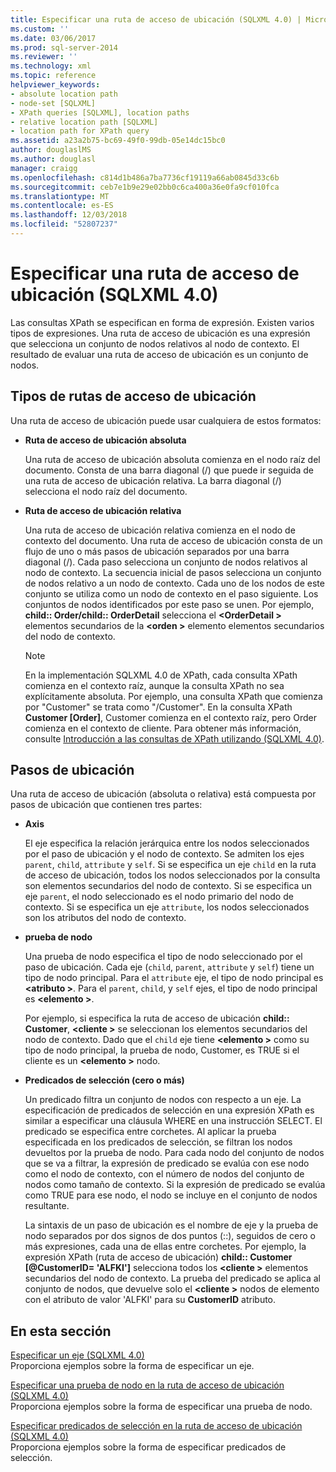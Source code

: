 ```yaml
---
title: Especificar una ruta de acceso de ubicación (SQLXML 4.0) | Microsoft Docs
ms.custom: ''
ms.date: 03/06/2017
ms.prod: sql-server-2014
ms.reviewer: ''
ms.technology: xml
ms.topic: reference
helpviewer_keywords:
- absolute location path
- node-set [SQLXML]
- XPath queries [SQLXML], location paths
- relative location path [SQLXML]
- location path for XPath query
ms.assetid: a23a2b75-bc69-49f0-99db-05e14dc15bc0
author: douglaslMS
ms.author: douglasl
manager: craigg
ms.openlocfilehash: c814d1b486a7ba7736cf19119a66ab0845d33c6b
ms.sourcegitcommit: ceb7e1b9e29e02bb0c6ca400a36e0fa9cf010fca
ms.translationtype: MT
ms.contentlocale: es-ES
ms.lasthandoff: 12/03/2018
ms.locfileid: "52807237"
---
```

# <a name="specifying-a-location-path-sqlxml-40"></a>Especificar una ruta de acceso de ubicación (SQLXML 4.0)
  Las consultas XPath se especifican en forma de expresión. Existen varios tipos de expresiones. Una ruta de acceso de ubicación es una expresión que selecciona un conjunto de nodos relativos al nodo de contexto. El resultado de evaluar una ruta de acceso de ubicación es un conjunto de nodos.  
  
## <a name="types-of-location-paths"></a>Tipos de rutas de acceso de ubicación  
 Una ruta de acceso de ubicación puede usar cualquiera de estos formatos:  
  
-   **Ruta de acceso de ubicación absoluta**  
  
     Una ruta de acceso de ubicación absoluta comienza en el nodo raíz del documento. Consta de una barra diagonal (/) que puede ir seguida de una ruta de acceso de ubicación relativa. La barra diagonal (/) selecciona el nodo raíz del documento.  
  
-   **Ruta de acceso de ubicación relativa**  
  
     Una ruta de acceso de ubicación relativa comienza en el nodo de contexto del documento. Una ruta de acceso de ubicación consta de un flujo de uno o más pasos de ubicación separados por una barra diagonal (/). Cada paso selecciona un conjunto de nodos relativos al nodo de contexto. La secuencia inicial de pasos selecciona un conjunto de nodos relativo a un nodo de contexto. Cada uno de los nodos de este conjunto se utiliza como un nodo de contexto en el paso siguiente. Los conjuntos de nodos identificados por este paso se unen. Por ejemplo, **child:: Order/child:: OrderDetail** selecciona el  **\<OrderDetail >** elementos secundarios de la  **\<orden >** elemento elementos secundarios del nodo de contexto.  
  
    > [!NOTE]  
    >  En la implementación SQLXML 4.0 de XPath, cada consulta XPath comienza en el contexto raíz, aunque la consulta XPath no sea explícitamente absoluta. Por ejemplo, una consulta XPath que comienza por "Customer" se trata como "/Customer". En la consulta XPath **Customer [Order]**, Customer comienza en el contexto raíz, pero Order comienza en el contexto de cliente. Para obtener más información, consulte [Introducción a las consultas de XPath utilizando &#40;SQLXML 4.0&#41;](../introduction-to-using-xpath-queries-sqlxml-4-0.md).  
  
## <a name="location-steps"></a>Pasos de ubicación  
 Una ruta de acceso de ubicación (absoluta o relativa) está compuesta por pasos de ubicación que contienen tres partes:  
  
-   **Axis**  
  
     El eje especifica la relación jerárquica entre los nodos seleccionados por el paso de ubicación y el nodo de contexto. Se admiten los ejes `parent`, `child`, `attribute` y `self`. Si se especifica un eje `child` en la ruta de acceso de ubicación, todos los nodos seleccionados por la consulta son elementos secundarios del nodo de contexto. Si se especifica un eje `parent`, el nodo seleccionado es el nodo primario del nodo de contexto. Si se especifica un eje `attribute`, los nodos seleccionados son los atributos del nodo de contexto.  
  
-   **prueba de nodo**  
  
     Una prueba de nodo especifica el tipo de nodo seleccionado por el paso de ubicación. Cada eje (`child`, `parent`, `attribute` y `self`) tiene un tipo de nodo principal. Para el `attribute` eje, el tipo de nodo principal es  **\<atributo >**. Para el `parent`, `child`, y `self` ejes, el tipo de nodo principal es  **\<elemento >**.  
  
     Por ejemplo, si especifica la ruta de acceso de ubicación **child:: Customer**,  **\<cliente >** se seleccionan los elementos secundarios del nodo de contexto. Dado que el `child` eje tiene  **\<elemento >** como su tipo de nodo principal, la prueba de nodo, Customer, es TRUE si el cliente es un  **\<elemento >** nodo.  
  
-   **Predicados de selección (cero o más)**  
  
     Un predicado filtra un conjunto de nodos con respecto a un eje. La especificación de predicados de selección en una expresión XPath es similar a especificar una cláusula WHERE en una instrucción SELECT. El predicado se especifica entre corchetes. Al aplicar la prueba especificada en los predicados de selección, se filtran los nodos devueltos por la prueba de nodo. Para cada nodo del conjunto de nodos que se va a filtrar, la expresión de predicado se evalúa con ese nodo como el nodo de contexto, con el número de nodos del conjunto de nodos como tamaño de contexto. Si la expresión de predicado se evalúa como TRUE para ese nodo, el nodo se incluye en el conjunto de nodos resultante.  
  
     La sintaxis de un paso de ubicación es el nombre de eje y la prueba de nodo separados por dos signos de dos puntos (::), seguidos de cero o más expresiones, cada una de ellas entre corchetes. Por ejemplo, la expresión XPath (ruta de acceso de ubicación) **child:: Customer [@CustomerID= 'ALFKI']** selecciona todos los  **\<cliente >** elementos secundarios del nodo de contexto. La prueba del predicado se aplica al conjunto de nodos, que devuelve solo el  **\<cliente >** nodos de elemento con el atributo de valor 'ALFKI' para su **CustomerID** atributo.  
  
## <a name="in-this-section"></a>En esta sección  
 [Especificar un eje &#40;SQLXML 4.0&#41;](specifying-an-axis-sqlxml-4-0.md)  
 Proporciona ejemplos sobre la forma de especificar un eje.  
  
 [Especificar una prueba de nodo en la ruta de acceso de ubicación &#40;SQLXML 4.0&#41;](specifying-a-node-test-in-the-location-path-sqlxml-4-0.md)  
 Proporciona ejemplos sobre la forma de especificar una prueba de nodo.  
  
 [Especificar predicados de selección en la ruta de acceso de ubicación &#40;SQLXML 4.0&#41;](specifying-selection-predicates-in-the-location-path-sqlxml-4-0.md)  
 Proporciona ejemplos sobre la forma de especificar predicados de selección.  
  
  
